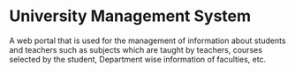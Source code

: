 # University Management System

A web portal that is used for the management of information about students and teachers such as subjects which are taught by teachers, courses selected by the student, Department wise information of faculties, etc. 
